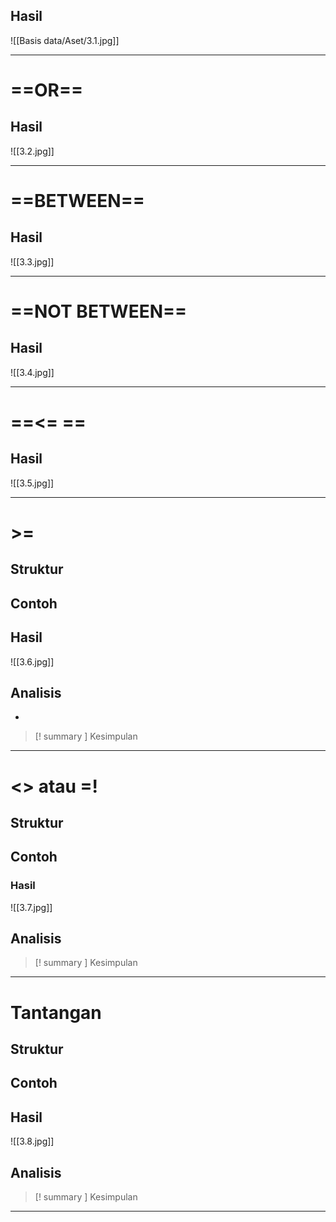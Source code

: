 

## Hasil
![[Basis data/Aset/3.1.jpg]]

---
# ==OR==

## Hasil
![[3.2.jpg]]

---
# ==BETWEEN==
## Hasil
![[3.3.jpg]]


---
# ==NOT BETWEEN==

## Hasil
![[3.4.jpg]]

---
# ==<= ==

## Hasil
![[3.5.jpg]]

---
# >=
## Struktur 
## Contoh
## Hasil
![[3.6.jpg]]

## Analisis
- 

>[! summary ] Kesimpulan

---
# <> atau =!
## Struktur
## Contoh

### Hasil
![[3.7.jpg]]

## Analisis 

>[! summary ] Kesimpulan 

---
# Tantangan
## Struktur
## Contoh 
## Hasil 
![[3.8.jpg]]

## Analisis 

>[! summary ] Kesimpulan

---